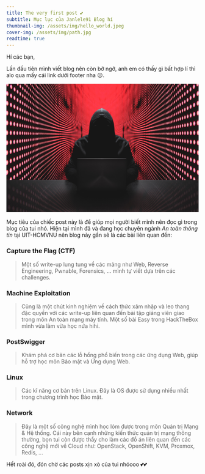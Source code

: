 ```yaml
---
title: The very first post 💕
subtitle: Mục lục của Janlele91 Blog hí
thumbnail-img: /assets/img/hello_world.jpeg
cover-img: /assets/img/path.jpg
readtime: true
---
```


Hí các bạn, 

Lần đầu tiên mình viết blog nên còn bỡ ngỡ, anh em có thấy gì bất hợp lí thì alo qua mấy cái link dưới footer nha 😖.

![hacker](/assets/img/hacker.jpg)

Mục tiêu của chiếc post này là để giúp mọi người biết mình nên đọc gì trong blog của tui nhó. Hiện tại mình đã và đang học chuyên ngành *An toàn thông tin* tại UIT-HCMVNU nên blog này gần sẽ là các bài liên quan đến:

### **Capture the Flag (CTF)** 

> Một số write-up lung tung về các mảng như Web, Reverse Engineering, Pwnable, Forensics, ... mình tự viết dựa trên các challenges.

### **Machine Exploitation**

> Cũng là một chút kinh nghiệm về cách thức xâm nhập và leo thang đặc quyền với các write-up liên quan đến bài tập giảng viên giao trong môn An toàn mạng máy tính. Một số bài Easy trong HackTheBox mình vừa làm vừa học nứa hihi.

### **PostSwigger**

> Khám phá cơ bản các lỗ hổng phổ biến trong các ứng dụng Web, giúp hỗ trợ học môn Bảo mật và Ứng dụng Web.

### **Linux** 

> Các kĩ năng cơ bản trên Linux. Đây là OS được sử dụng nhiều nhất trong chương trình học Bảo mật.

### **Network**

> Đây là một số công nghệ mình học lỏm được trong môn Quản trị Mạng & Hệ thống. Cái này bên cạnh những kiến thức quản trị mạng thông thường, bọn tui còn được thầy cho làm các đồ án liên quan đến các công nghệ mới về Cloud như: OpenStack, OpenShift, KVM, Proxmox, Redis, ... 

Hết roài đó, đón chờ các posts xịn xò của tui nhóooo 💕💕







